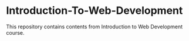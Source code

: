 # Introduction-To-Web-Development
This repository contains contents from Introduction to Web Development course.
